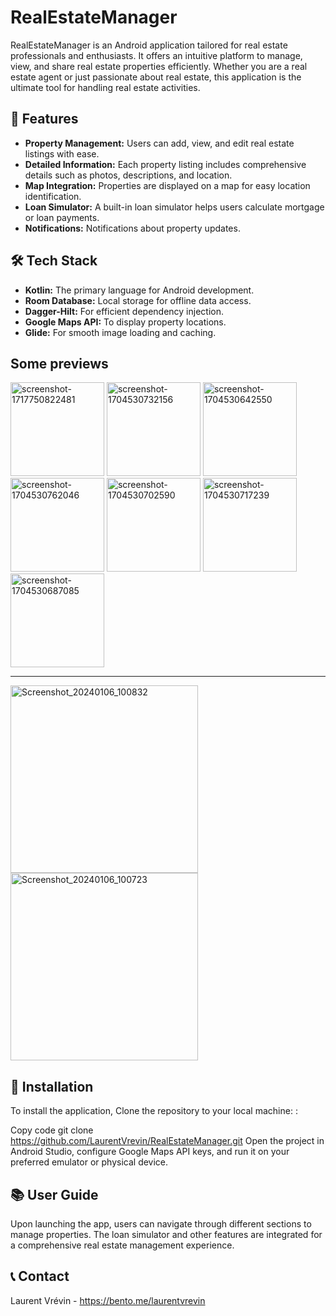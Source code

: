 # RealEstateManager

RealEstateManager is an Android application tailored for real estate professionals and enthusiasts. It offers an intuitive platform to manage, view, and share real estate properties efficiently. Whether you are a real estate agent or just passionate about real estate, this application is the ultimate tool for handling real estate activities.

## 🧐 Features

- **Property Management:** Users can add, view, and edit real estate listings with ease.
- **Detailed Information:** Each property listing includes comprehensive details such as photos, descriptions, and location.
- **Map Integration:** Properties are displayed on a map for easy location identification.
- **Loan Simulator:** A built-in loan simulator helps users calculate mortgage or loan payments.
- **Notifications:** Notifications about property updates.

## 🛠️ Tech Stack

- **Kotlin:** The primary language for Android development.
- **Room Database:** Local storage for offline data access.
- **Dagger-Hilt:** For efficient dependency injection.
- **Google Maps API:** To display property locations.
- **Glide:** For smooth image loading and caching.

## Some previews

<img src="https://github.com/LaurentVrevin/RealEstateManager/assets/94620399/aa972d93-349c-4353-a9fc-1a9f5c05cbd4" alt="screenshot-1717750822481" width="150"/>
<img src="https://github.com/LaurentVrevin/RealEstateManager/assets/94620399/a4f930ee-9a97-4bb6-806e-9fe1be910f99" alt="screenshot-1704530732156" width="150"/>
<img src="https://github.com/LaurentVrevin/RealEstateManager/assets/94620399/db3225e5-3c25-4123-944b-3fb490eefa0d" alt="screenshot-1704530642550" width="150"/>
<img src="https://github.com/LaurentVrevin/RealEstateManager/assets/94620399/d36aa7cf-6ce7-44fa-a719-a5b88ea9392b" alt="screenshot-1704530762046" width="150"/>
<img src="https://github.com/LaurentVrevin/RealEstateManager/assets/94620399/4dfab506-b080-4a6f-bb80-a0883632e461" alt="screenshot-1704530702590" width="150"/>
<img src="https://github.com/LaurentVrevin/RealEstateManager/assets/94620399/d6a9ff00-2069-48fb-9688-7fee95984de5" alt="screenshot-1704530717239" width="150"/>
<img src="https://github.com/LaurentVrevin/RealEstateManager/assets/94620399/17c1e68d-9ac0-42df-99f3-fd1a87ecb0a4" alt="screenshot-1704530687085" width="150"/>

---
<img src="https://github.com/LaurentVrevin/RealEstateManager/assets/94620399/0827b5d2-8ad8-47a4-a940-1fb4ab003a1d" alt="Screenshot_20240106_100832" width="300"/>
<img src="https://github.com/LaurentVrevin/RealEstateManager/assets/94620399/c6989cc7-9d7b-451c-94c2-df11f1ec0d68" alt="Screenshot_20240106_100723" width="300"/>

## 🚀 Installation

To install the application, Clone the repository to your local machine: :

Copy code
git clone https://github.com/LaurentVrevin/RealEstateManager.git
Open the project in Android Studio, configure Google Maps API keys, and run it on your preferred emulator or physical device.

## 📚 User Guide
Upon launching the app, users can navigate through different sections to manage properties. The loan simulator and other features are integrated for a comprehensive real estate management experience.


## 📞 Contact
Laurent Vrévin - 
https://bento.me/laurentvrevin
